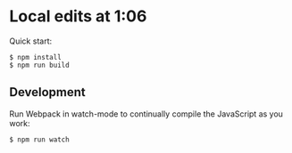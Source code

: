 # Local edits at 1:06

Quick start:

```
$ npm install
$ npm run build
````

## Development

Run Webpack in watch-mode to continually compile the JavaScript as you work:

```
$ npm run watch
```
